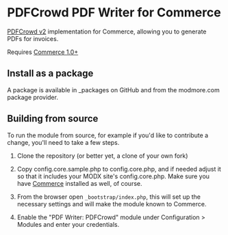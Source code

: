 # PDFCrowd PDF Writer for Commerce

[PDFCrowd v2](https://pdfcrowd.com/) implementation for Commerce, allowing you to generate PDFs for invoices.

Requires [Commerce 1.0+](https://www.modmore.com/commerce/)

## Install as a package

A package is available in _packages on GitHub and from the modmore.com package provider.

## Building from source

To run the module from source, for example if you'd like to contribute a change, you'll need to take a few steps.

1. Clone the repository (or better yet, a clone of your own fork)

2. Copy config.core.sample.php to config.core.php, and if needed adjust it so that it includes your MODX site's config.core.php. Make sure you have [Commerce](https://www.modmore.com/commerce/) installed as well, of course.

3. From the browser open `_bootstrap/index.php`, this will set up the necessary settings and will make the module known to Commerce.

4. Enable the "PDF Writer: PDFCrowd" module under Configuration > Modules and enter your credentials.
